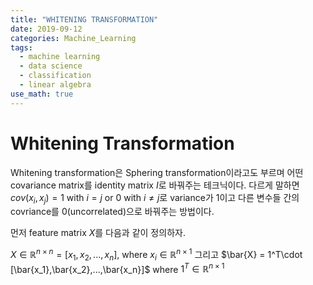 ```yaml
---
title: "WHITENING TRANSFORMATION"
date: 2019-09-12
categories: Machine_Learning
tags:
  - machine learning
  - data science
  - classification
  - linear algebra
use_math: true
---
```


# Whitening Transformation

Whitening transformation은 Sphering transformation이라고도 부르며 어떤 covariance matrix를 identity matrix $I$로 바꿔주는 테크닉이다. 다르게 말하면 $cov(x_i,x_j) = 1$ with $i=j$ or $0$ with $i \neq j$로 variance가 1이고 다른 변수들 간의 covriance를 0(uncorrelated)으로 바꿔주는 방법이다.

먼저 feature matrix $X$를 다음과 같이 정의하자. 

$X \in \mathbb{R}^{n\times n} =  [x_1, x_2,...,x_n ]$, where $x_i \in \mathbb{R}^{n\times 1}$  그리고 $\bar{X} = 1^T\cdot [\bar{x_1},\bar{x_2},...,\bar{x_n}]$ where $1^T \in \mathbb{R}^{n\times 1}$

